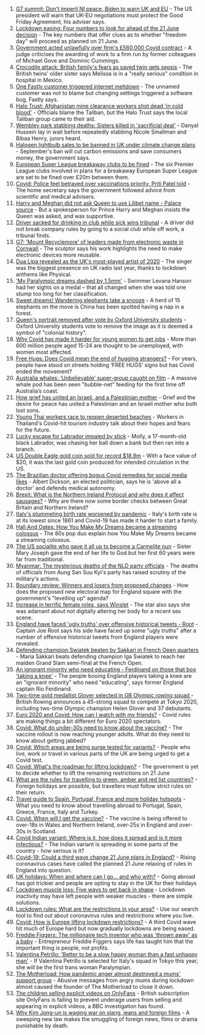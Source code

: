 1. [G7 summit: Don't imperil NI peace, Biden to warn UK and EU](https://www.bbc.co.uk/news/uk-politics-57411343) - The US president will warn that UK-EU negotiations must protect the Good Friday Agreement, his adviser says.
2. [Lockdown easing: Four numbers to look for ahead of the 21 June decision](https://www.bbc.co.uk/news/57403888) - The key numbers that offer clues as to whether "freedom day" will proceed as planned on 21 June.
3. [Government acted unlawfully over firm's £560,000 Covid contract](https://www.bbc.co.uk/news/uk-politics-57413115) - A judge criticises the awarding of work to a firm run by former colleagues of Michael Gove and Dominic Cummings.
4. [Crocodile attack: British family's fears as saved twin gets sepsis](https://www.bbc.co.uk/news/newsbeat-57412496) - The British twins' older sister says Melissa is in a "really serious" condition in hospital in Mexico.
5. [One Fastly customer triggered internet meltdown](https://www.bbc.co.uk/news/technology-57413224) - The unnamed customer was not to blame but changing settings triggered a software bug, Fastly says.
6. [Halo Trust: Afghanistan mine clearance workers shot dead 'in cold blood'](https://www.bbc.co.uk/news/world-asia-57410265) - Officials blame the Taliban, but the Halo Trust says the local Taliban group came to their aid.
7. [Wembley park stabbing deaths: Sisters killed in 'sacrificial deal'](https://www.bbc.co.uk/news/uk-england-london-57377414) - Danyal Hussein lay in wait before repeatedly stabbing Nicole Smallman and Bibaa Henry, jurors heard.
8. [Halogen lightbulb sales to be banned in UK under climate change plans](https://www.bbc.co.uk/news/uk-57407233) - September's ban will cut carbon emissions and save consumers money, the government says.
9. [European Super League breakaway clubs to be fined](https://www.bbc.co.uk/sport/football/57414151) - The six Premier League clubs involved in plans for a breakaway European Super League are set to be fined over £20m between them.
10. [Covid: Police feel betrayed over vaccinations priority, Priti Patel told](https://www.bbc.co.uk/news/uk-57415825) - The home secretary says the government followed advice from scientific and medical advisers.
11. [Harry and Meghan did not ask Queen to use Lilibet name - Palace source](https://www.bbc.co.uk/news/uk-57408163) - But a spokesperson for Prince Harry and Meghan insists the Queen was asked, and was supportive.
12. [Driver sacked for drinking in club while sick wins tribunal](https://www.bbc.co.uk/news/uk-england-tyne-57411812) - A driver did not break company rules by going to a social club while off work, a tribunal finds.
13. [G7: 'Mount Recyclemore' of leaders made from electronic waste in Cornwall](https://www.bbc.co.uk/news/uk-england-cornwall-57406136) - The sculptor says his work highlights the need to make electronic devices more reusable.
14. [Dua Lipa revealed as the UK's most-played artist of 2020](https://www.bbc.co.uk/news/entertainment-arts-57411163) - The singer was the biggest presence on UK radio last year, thanks to lockdown anthems like Physical.
15. ['My Paralympic dreams dashed by 1.5mm'](https://www.bbc.co.uk/news/uk-57404811) - Swimmer Levana Hanson had her sights on a medal – that all changed when she was told one stump too long for her classification.
16. [Sweet dreams! Wandering elephants take a snooze](https://www.bbc.co.uk/news/world-57416368) - A herd of 15 elephants on the move is China has been spotted having a nap in a forest.
17. [Queen's portrait removed after vote by Oxford University students](https://www.bbc.co.uk/news/uk-england-oxfordshire-57409743) - Oxford University students vote to remove the image as it is deemed a symbol of "colonial history".
18. [Why Covid has made it harder for young women to get jobs](https://www.bbc.co.uk/news/world-57400216) - More than 600 million people aged 15-24 are thought to be unemployed, with women most affected.
19. [Free Hugs: Does Covid mean the end of hugging strangers?](https://www.bbc.co.uk/news/health-57232423) - For years, people have stood on streets holding ‘FREE HUGS’ signs but has Covid ended the movement?
20. [Australia whales: ‘Unbelievable’ super-group caught on film](https://www.bbc.co.uk/news/world-australia-57396055) - A massive whale pod has been seen "bubble-net" feeding for the first time off Australia’s coast.
21. [How grief has united an Israeli, and a Palestinian mother](https://www.bbc.co.uk/news/57405237) - Grief and the desire for peace has united a Palestinian and an Israeli mother who both lost sons.
22. [Young Thai workers race to reopen deserted beaches](https://www.bbc.co.uk/news/business-57404078) - Workers in Thailand's Covid-hit tourism industry talk about their hopes and fears for the future.
23. [Lucky escape for Labrador impaled by stick](https://www.bbc.co.uk/news/uk-england-stoke-staffordshire-57403968) - Molly, a 17-month-old black Labrador, was chasing her ball down a bank but then ran into a branch.
24. [US Double Eagle gold coin sold for record $18.9m](https://www.bbc.co.uk/news/world-us-canada-57402432) - With a face value of $20, it was the last gold coin produced for intended circulation in the US.
25. [The Brazilian doctor offering bogus Covid remedies for social media likes](https://www.bbc.co.uk/news/blogs-trending-57276286) - Albert Dickson, an elected politician, says he is 'above all a doctor' and defends medical autonomy.
26. [Brexit: What is the Northern Ireland Protocol and why does it affect sausages?](https://www.bbc.co.uk/news/explainers-53724381) - Why are there now some border checks between Great Britain and Northern Ireland?
27. [Italy's plummeting birth rate worsened by pandemic](https://www.bbc.co.uk/news/world-europe-57396969) - Italy's birth rate is at its lowest since 1861 and Covid-19 has made it harder to start a family.
28. [Hall And Oates: How You Make My Dreams became a streaming colossus](https://www.bbc.co.uk/news/entertainment-arts-57397422) - The 80s pop duo explain how You Make My Dreams became a streaming colossus.
29. [The US socialite who gave it all up to become a Carmelite nun](https://www.bbc.co.uk/news/world-us-canada-57399288) - Sister Mary Joseph gave the end of her life to God but her first 60 years were far from traditional.
30. [Myanmar: The mysterious deaths of the NLD party officials](https://www.bbc.co.uk/news/world-asia-57380237) - The deaths of officials from Aung San Suu Kyi's party has raised scrutiny of the military's actions.
31. [Boundary review: Winners and losers from proposed changes](https://www.bbc.co.uk/news/uk-politics-57400901) - How does the proposed new electoral map for England square with the government's "levelling up" agenda?
32. [Increase in terrific female roles, says Winslet](https://www.bbc.co.uk/news/entertainment-arts-57397502) - The star also says she was adamant about not digitally altering her body for a recent sex scene.
33. [England have faced 'ugly truths' over offensive historical tweets - Root](https://www.bbc.co.uk/sport/cricket/57415232) - Captain Joe Root says his side have faced up some "ugly truths" after a number of offensive historical tweets from England players were revealed.
34. [Defending champion Swiatek beaten by Sakkari in French Open quarters](https://www.bbc.co.uk/sport/tennis/57413380) - Maria Sakkari beats defending champion Iga Swiatek to reach her maiden Grand Slam semi-final at the French Open.
35. [An ignorant minority who need educating - Ferdinand on those that boo 'taking a knee'](https://www.bbc.co.uk/sport/football/57411472) - The people booing England players taking a knee are an "ignorant minority" who need "educating", says former England captain Rio Ferdinand.
36. [Two-time gold medallist Glover selected in GB Olympic rowing squad ](https://www.bbc.co.uk/sport/rowing/57413326) - British Rowing announces a 45-strong squad to compete at Tokyo 2020, including two-time Olympic champion Helen Glover and 37 debutants.
37. [Euro 2020 and Covid: How can I watch with my friends?](https://www.bbc.co.uk/news/uk-57386719) - Covid rules are making things a bit different for Euro 2020 spectators.
38. [Covid: What do under-30s need to know about the vaccine?](https://www.bbc.co.uk/news/health-57273875) - The vaccine rollout is now reaching younger adults. What do they need to know about getting jabbed?
39. [Covid: Which areas are being surge tested for variants?](https://www.bbc.co.uk/news/explainers-54872039) - People who live, work or travel in various parts of the UK are being urged to get a Covid test.
40. [Covid: What's the roadmap for lifting lockdown?](https://www.bbc.co.uk/news/explainers-52530518) - The government is yet to decide whether to lift the remaining restrictions on 21 June
41. [What are the rules for travelling to green, amber and red list countries?](https://www.bbc.co.uk/news/explainers-52544307) - Foreign holidays are possible, but travellers must follow strict rules on their return.
42. [Travel guide to Spain, Portugal, France and more holiday hotspots](https://www.bbc.co.uk/news/explainers-56997931) - What you need to know about travelling abroad to Portugal, Spain, Greece, France, Italy and Turkey.
43. [Covid: When will I get the vaccine?](https://www.bbc.co.uk/news/health-55045639) - The vaccine is being offered to over-18s in Wales and Northern Ireland, over-25s in England and over-30s in Scotland.
44. [Covid Indian variant: Where is it, how does it spread and is it more infectious?](https://www.bbc.co.uk/news/health-57157496) - The Indian variant is spreading in some parts of the country - how serious is it?
45. [Covid-19: Could a third wave change 21 June plans in England?](https://www.bbc.co.uk/news/health-57328469) - Rising coronavirus cases have called the planned 21 June relaxing of rules in England into question.
46. [UK holidays: When and where can I go... and who with?](https://www.bbc.co.uk/news/explainers-52646738) - Going abroad has got trickier and people are opting to stay in the UK for their holidays
47. [Lockdown muscle loss: Five ways to get back in shape](https://www.bbc.co.uk/news/uk-56887390) - Lockdown inactivity may have left people with weaker muscles - there are simple solutions.
48. [Lockdown rules: What are the restrictions in your area?](https://www.bbc.co.uk/news/uk-54373904) - Use our search tool to find out about coronavirus rules and restrictions where you live.
49. [Covid: How is Europe lifting lockdown restrictions?](https://www.bbc.co.uk/news/explainers-53640249) - A third Covid wave hit much of Europe hard but now gradually lockdowns are being eased.
50. [Freddie Figgers: The millionaire tech inventor who was 'thrown away' as a baby](https://www.bbc.co.uk/news/stories-57081087) - Entrepreneur Freddie Figgers says life has taught him that the important thing is people, not profits.
51. [Valentina Petrillo: 'Better to be a slow happy woman than a fast unhappy man'](https://www.bbc.co.uk/news/stories-57338207) - If Valentina Petrillo is selected for Italy's squad in Tokyo this year, she will be the first trans woman Paralympian.
52. [The Motherload: How pandemic anger almost destroyed a mums' support group](https://www.bbc.co.uk/news/stories-57285368) - Abusive messages from angry mums during lockdown almost caused the founder of The Motherload to close it down.
53. [The children selling explicit videos on OnlyFans](https://www.bbc.co.uk/news/uk-57255983) - British subscription site OnlyFans is failing to prevent underage users from selling and appearing in explicit videos, a BBC investigation has found.
54. [Why Kim Jong-un is waging war on slang, jeans and foreign films](https://www.bbc.co.uk/news/world-asia-57225936) - A sweeping new law makes the smuggling of foreign news, films or drama punishable by death.
